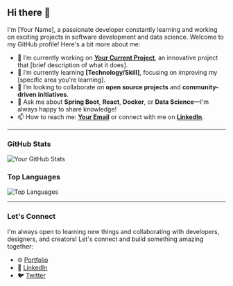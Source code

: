 ## Hi there 👋

I'm [Your Name], a passionate developer constantly learning and working on exciting projects in software development and data science. Welcome to my GitHub profile! Here's a bit more about me:

- 🔭 I’m currently working on **[Your Current Project](https://collabculturevk.com/)**, an innovative project that [brief description of what it does].
- 🌱 I’m currently learning **[Technology/Skill]**, focusing on improving my [specific area you're learning].
- 👯 I’m looking to collaborate on **open source projects** and **community-driven initiatives**.
- 💬 Ask me about **Spring Boot**, **React**, **Docker**, or **Data Science**—I'm always happy to share knowledge!
- 📫 How to reach me: **[Your Email](mailto:dsoni071rajeswari@example.com)** or connect with me on **[LinkedIn](https://www.linkedin.com/in/rajeswarid)**.

---

### GitHub Stats
![Your GitHub Stats](https://github-readme-stats.vercel.app/api?username=steelydr&show_icons=true&theme=radical)

### Top Languages
![Top Languages](https://github-readme-stats.vercel.app/api/top-langs/?username=steelydr&layout=compact&theme=radical)

---
### Let's Connect
I'm always open to learning new things and collaborating with developers, designers, and creators! Let's connect and build something amazing together:

- 🌐 [Portfolio](https://rajeswaridepalav.netlify.app/)
- 💼 [LinkedIn](https://www.linkedin.com/in/rajeswarid)
- 🐦 [Twitter](https://twitter.com/yourprofile)

